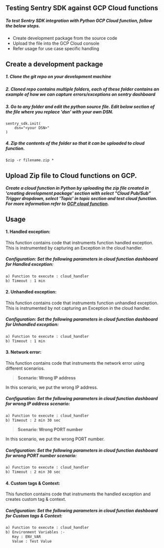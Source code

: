 

## Testing Sentry SDK against GCP Cloud functions

##### To test Sentry SDK integration with Python GCP Cloud function, follow the below steps.

 - Create development package from the source code
 - Upload the file into the GCP Cloud console
 - Refer usage for use case specific handling 


## Create a development package 

##### 1. Clone the git repo on your development machine

##### 2. Cloned repo contains multiple folders, each of these folder contains an example of how we can capture errors/exceptions on sentry dashboard 

##### 3. Go to any folder and edit the python source file. Edit below section of the file where you replace 'dsn' with your own DSN. 
```
sentry_sdk.init(
    dsn="<your DSN>"
) 
```

##### 4. Zip the contents of the folder so that it can be uploaded to cloud function. 
```html
$zip -r filename.zip *
```

## Upload Zip file to Cloud functions on GCP.

#####  Create a cloud function in Python by uploading the zip file created in 'creating development package' section with select "Cloud Pub/Sub" Trigger dropdown, select 'Topic' in topic section and test cloud function. For more information refer to [GCP cloud function](https://cloud.google.com/functions/docs/deploying/console).


## Usage

#### 1. Handled exception:

This function contains code that instruments function handled exception. This is instrumented by capturing an Exception in the cloud handler.

##### Configuration: Set the following parameters in cloud function dashboard for Handled exception:

```html
a) Function to execute : cloud_handler
b) Timeout : 1 min
```

#### 2. Unhandled exception:

This function contains code that instruments function unhandled exception. This is instrumented by not capturing an Exception in the cloud handler.

##### Configuration: Set the following parameters in cloud function dashboard for Unhandled exception:

```html
a) Function to execute : cloud_handler
b) Timeout : 1 min
```

#### 3. Network error:
This function contains code that instruments the network error using different scenarios.

>**Scenario: Wrong IP address**
 
In this scenario, we put the wrong IP address.

##### Configuration: Set the following parameters in cloud function dashboard for wrong IP address scenario:

```html
a) Function to execute : cloud_handler
b) Timeout : 2 min 30 sec
```

>**Scenario: Wrong PORT number**
 
In this scenario, we put the wrong PORT number.

##### Configuration: Set the following parameters in cloud function dashboard for wrong PORT number scenario:

```html
a) Function to execute : cloud_handler 
b) Timeout : 2 min 30 sec
```

#### 4. Custom tags & Context:
This function contains code that instruments the handled exception and creates custom tag & context.

##### Configuration: Set the following parameters in cloud function dashboard for Custom tags & Context:
```html
a) Function to execute : cloud_handler
b) Environment Variables :-
   Key : ENV_VAR
   Value : Test Value
```